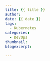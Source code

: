```yaml
---
title: {{ title }}
author:
date: {{ date }}
tags:
  - Kubernetes
categories:
  - DevOps
thumbnail:
blogexcerpt:

---
```

